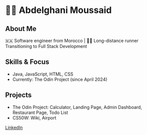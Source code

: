 # 👨‍💻 Abdelghani Moussaid

## About Me
🇲🇦 Software engineer from Morocco | 🏃‍♂️ Long-distance runner
Transitioning to Full Stack Development

## Skills & Focus
- Java, JavaScript, HTML, CSS
- Currently: The Odin Project (since April 2024)

## Projects
- The Odin Project: Calculator, Landing Page, Admin Dashboard, Restaurant Page, Todo List
- CS50W: Wiki, Airport

[LinkedIn](https://www.linkedin.com/in/abdelghani-moussaid/)
